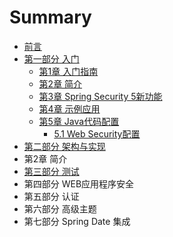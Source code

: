 # Summary

* [前言](README.md)
* [第一部分 入门](di-yi-bu-fen-ru-men.md)
  * [第1章 入门指南](di-yi-bu-fen-ru-men/di-1-zhang-ru-men-zhi-nan.md)
  * [第2章 简介](di-yi-bu-fen-ru-men/di-2-zhang-jian-jie.md)
  * [第3章 Spring Security 5新功能](di-3-zhang-spring-security-5-xin-gong-neng.md)
  * [第4章 示例应用](di-4-zhang-shi-li-ying-yong.md)
  * [第5章 Java代码配置](chapter-5-java-configuration.md)
    * [5.1 Web Security配置](chapter-51-hello-web-security-java-configuration.md)
* [第二部分 架构与实现](di-er-bu-fen-jia-gou-yu-shi-xian.md)
* 第2章 简介
* [第三部分 测试](di-san-bu-fen-ce-shi.md)
* 第四部分 WEB应用程序安全
* 第五部分 认证
* 第六部分 高级主题
* 第七部分 Spring Date 集成

